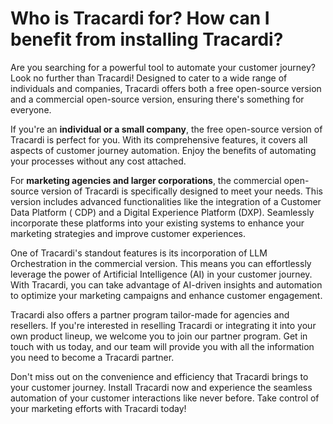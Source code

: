 # Who is Tracardi for? How can I benefit from installing Tracardi?

Are you searching for a powerful tool to automate your customer journey? Look no further than Tracardi! Designed to
cater to a wide range of individuals and companies, Tracardi offers both a free open-source version and a commercial
open-source version, ensuring there's something for everyone.

If you're an __individual or a small company__, the free open-source version of Tracardi is perfect for you. With its
comprehensive features, it covers all aspects of customer journey automation. Enjoy the benefits of automating your
processes without any cost attached.

For __marketing agencies and larger corporations__, the commercial open-source version of Tracardi is specifically designed
to meet your needs. This version includes advanced functionalities like the integration of a Customer Data Platform (
CDP) and a Digital Experience Platform (DXP). Seamlessly incorporate these platforms into your existing systems to
enhance your marketing strategies and improve customer experiences.

One of Tracardi's standout features is its incorporation of LLM Orchestration in the commercial version. This means you
can effortlessly leverage the power of Artificial Intelligence (AI) in your customer journey. With Tracardi, you can
take advantage of AI-driven insights and automation to optimize your marketing campaigns and enhance customer
engagement.

Tracardi also offers a partner program tailor-made for agencies and resellers. If you're interested in reselling
Tracardi or integrating it into your own product lineup, we welcome you to join our partner program. Get in touch with
us today, and our team will provide you with all the information you need to become a Tracardi partner.

Don't miss out on the convenience and efficiency that Tracardi brings to your customer journey. Install Tracardi now and
experience the seamless automation of your customer interactions like never before. Take control of your marketing
efforts with Tracardi today!